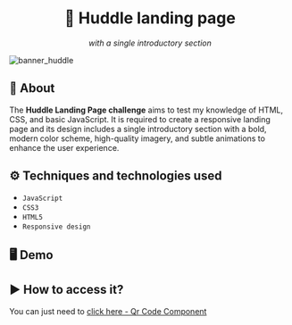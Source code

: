 <div align="center">
<h1 align="center"> 🚀 Huddle landing page  </h1>
  <p align="center"><i>with a single introductory section </i></p>
</div>


![banner_huddle](https://github.com/salvedojuliao/landing_page-huddle/assets/44206400/55ccff23-0042-4a9b-8db5-0debc8b8536a)

## 📌 About 

<p>
The <b>Huddle Landing Page challenge</b> aims to test my knowledge of HTML, CSS, and basic JavaScript. It is required to create a responsive landing page and its design includes a single introductory section with a bold, modern color scheme, high-quality imagery, and subtle animations to enhance the user experience.
</p>

## ⚙️ Techniques and technologies used
- ``JavaScript``
- ``CSS3``
- ``HTML5``
- ``Responsive design``

## 🖥️ Demo  


## ▶️ How to access it?
You can just need to <a href=""> click here - Qr Code Component </a>
